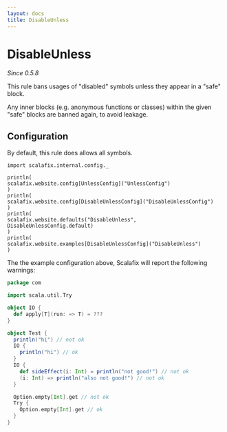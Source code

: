 ```yaml
---
layout: docs
title: DisableUnless
---
```


# DisableUnless

_Since 0.5.8_

This rule bans usages of "disabled" symbols unless they appear in a "safe" block.

Any inner blocks (e.g. anonymous functions or classes)
within the given "safe" blocks are banned again, to avoid leakage.

## Configuration

By default, this rule does allows all symbols.

```tut:invisible
import scalafix.internal.config._
```
```tut:passthrough
println(
scalafix.website.config[UnlessConfig]("UnlessConfig")
)
println(
scalafix.website.config[DisableUnlessConfig]("DisableUnlessConfig")
)
println(
scalafix.website.defaults("DisableUnless", DisableUnlessConfig.default)
)
println(
scalafix.website.examples[DisableUnlessConfig]("DisableUnless")
)
```

The the example configuration above, Scalafix will report the following warnings:
```scala
package com

import scala.util.Try

object IO {
  def apply[T](run: => T) = ???
}

object Test {
  println("hi") // not ok
  IO {
    println("hi") // ok
  }
  IO {
    def sideEffect(i: Int) = println("not good!") // not ok
    (i: Int) => println("also not good!") // not ok
  }

  Option.empty[Int].get // not ok
  Try {
    Option.empty[Int].get // ok
  }
}
```